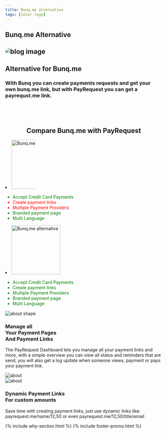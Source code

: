 ```yaml
---
title: Bunq.me alternative
tags: [color-logo]
---
```



<section class="breadcrumb-area">
         <div class="breadcrumb-shape"></div>
         <div class="container">
            <div class="row">
               <div class="col-lg-12">
                  <div class="breadcrumb-inn">
                     <div class="section-title wow fadeInUp" data-wow-duration="1s" data-wow-delay="0.3s" style="visibility: visible; animation-duration: 1s; animation-delay: 0.3s; animation-name: fadeInUp;">
                       <h2>Bunq.me <span>Alternative</span></h2>
                     </div>
                  </div>
               </div>
            </div>
         </div>
</section>


<section class="about-page-section section_100">
         <div class="container">
            <div class="row">
               <div class="col-lg-12">
                  
</div>
            </div>
            <div class="row align-items-center">
               <div class="col-lg-4 lg-1">
                  <div class="about-page-left wow fadeInLeft" data-wow-duration="1s" data-wow-delay="0.5s" style="visibility: visible; animation-duration: 1s; animation-delay: 0.5s; animation-name: fadeInLeft;">
                     <h2 class="mr-5"><div class="">
 <img src="https://payrequest.io/assets/img/providers/bunq-logo.png" alt="blog image" style="
    border-radius: 20px;
">
 </div></h2>
                  </div>
               </div>
               <div class="col-lg-7">
                  <div class="about-page-text wow fadeInRight" data-wow-duration="1s" data-wow-delay="0.6s" style="visibility: visible; animation-duration: 1s; animation-delay: 0.6s; animation-name: fadeInRight;">
                     <div class="section-title wow fadeInUp" data-wow-duration="1s" data-wow-delay="0.3s" style="visibility: visible; animation-duration: 1s; animation-delay: 0.3s; animation-name: fadeInUp;">
                     <h2>Alternative for 
<span>Bunq.me</span>

</h2>
                  </div>

<h3>With Bunq you can create payments requests and get your own bunq.me link, but with PayRequest you can get a payrequst.me link. 
</h3>
</div>
               </div>
            </div>
            
            
 <div class="section-title wow fadeInUp" data-wow-duration="1s" data-wow-delay="0.3s" style="visibility: visible;animation-duration: 1s;animation-delay: 0.3s;animation-name: fadeInUp;margin-top: 10px;text-align: center;">
<h2 style="margin-top: 90px;">Compare <span>Bunq.me</span> with 
 <span>PayRequest</span></h2>
          </div>
          
<div class="row" style="margin-bottom: 15px;">



               

<div class="col-lg-6">

 <div class="widget">
 <div class="widget-title text-center">
                           <li class="media-images__item">
    <img class="media-images__image" src="https://payrequest.io/assets/img/providers/bunq-logo.png" alt="Bunq.me alternative" width="157" style="
    max-width: 78px;
">
  </li>
                        </div>
  <ul class="cat__list">
 <li style="
    color: green;
">Accept Credit Card Payments<a> <span>
<i class="fa fa-check"></i>
</span> </a></li>
                           

<li style="
    color: red;
">Create payment links<a> <span>
<i class="fa fa-times"></i>
</span> </a></li>

<li style="
    color: red;
">Multiple Payment Providers
<a> <span>
<i class="fa fa-times"></i>
</span> </a></li>

<li style="
    color: green;
">Branded payment page
<a> <span>
<i class="fa fa-check"></i>
</span> </a></li><li style="
    color: green;
">Multi Language
<a> <span>
<i class="fa fa-check"></i>
</span> </a></li>
                           
 </ul>
                     </div>
 </div>


<div class="col-lg-6">


   <div class="widget">
<div class="widget-title text-center">
<li class="media-images__item">
 <img class="media-images__image" src="https://payrequest.io/assets/logos/payrequest-logo-color.png" alt="Bunq.me alternative" width="157">
</li>

 </div>
 <ul class="cat__list">
<li style="
    color: green;
">Accept Credit Card Payments<a> <span>
<i class="fa fa-check"></i>
</span> </a></li>
                           

<li style="
    color: green;
">Create payment links<a> <span>
<i class="fa fa-check"></i>
</span> </a></li>

<li style="
    color: green;
">Multiple Payment Providers
<a> <span>
<i class="fa fa-check"></i>
</span> </a></li>

<li style="
    color: green;
">Branded payment page
<a> <span>
<i class="fa fa-check"></i>
</span> </a></li><li style="
    color: green;
">Multi Language
<a> <span>
<i class="fa fa-check"></i>
</span> </a></li>
                           
 </ul>
                     </div>
                     
 </div>

  </div>             
            
 </div>
 </section>
      
<section class="about-section">
         <!-- Top Shape Start -->
         <div class="about-top-shape">
            <img src="http://themescare.com/demos/robofume-view/assets/img/about-shape.png" alt="about shape">
         </div>
         <!-- Top Shape End -->
         <!-- Bottom Shape Start -->

 <!-- Bottom Shape End -->
 <!-- About Top Start -->
<div class="about-top section_100">
            <div class="container">
             <div class="row align-items-center">
                  <div class="col-lg-6">
                     <div class="about-left wow fadeInLeft" data-wow-duration="1s" data-wow-delay="0.2s" style="visibility: visible; animation-duration: 1s; animation-delay: 0.2s; animation-name: fadeInLeft;">
                        <h3>Manage all<br>Your Payment Pages<br>And Payment Links</h3>
                        <p>The PayRequest Dashboard lets you manage all your payment links and more, with a simple overview you can view all status and reminders that are send, you will also get a log update when someone views, payment or pays your payment link.

</p>
                      
</div>
</div>
<div class="col-lg-6">
                     <div class="about-right wow fadeInRight" data-wow-duration="1s" data-wow-delay="0.3s" style="visibility: visible; animation-duration: 1s; animation-delay: 0.3s; animation-name: fadeInRight;">
                        <img src="https://payrequest.io/assets/img/banners/dashboard.png" alt="about">
                     </div>
</div>
    </div>
 </div>
 </div>
 <!-- About Top End -->
 <!-- About Bottom Start -->
 <div class="about-bottom section_b_100">
            <div class="container">
          <div class="row align-items-center">
                  <div class="col-lg-6">
                     <div class="about-right wow fadeInLeft" data-wow-duration="1s" data-wow-delay="0.2s" style="visibility: visible; animation-duration: 1s; animation-delay: 0.2s; animation-name: fadeInLeft;">
                        <img src="https://ph-files.imgix.net/1bc052d0-8494-4055-8c79-9ee65c25f08e.png?auto=format&amp;auto=compress&amp;codec=mozjpeg&amp;cs=strip&amp;w=675.5555555555555&amp;h=380&amp;fit=max&amp;dpr=2" alt="about">
                     </div>
                  </div>
                  <div class="col-lg-6">
                     <div class="about-left wow fadeInRight" data-wow-duration="1s" data-wow-delay="0.3s" style="visibility: visible; animation-duration: 1s; animation-delay: 0.3s; animation-name: fadeInRight;">
 <h3>Dynamic Payment Links
<br>For custom amounts</h3>
                        <p>Save time with creating payment links, just use dynamic links like: payrequest.me/name/12,50 or even payrequest.me/12,50/title/email

</p>
                       
</div>
  </div>
 </div>
 </div>
 </div>
 <!-- About Bottom End -->
</section>


{% include why-section.html %}
{% include footer-promo.html %}